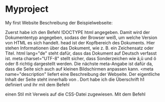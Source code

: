 # Myproject

My first Website
Beschreibung der Beispielwebseite:

Zuerst habe ich den Befehl !DOCTYPE html angegeben. Damit wird der Dokumententyp angegeben, sodass der Browser weiß, um welche Version von HTML
es sich handelt.
head ist der Kopfbereich des Dokuments. Hier stehen Informationen über das Dokument, wie z. B. ein Zeichensatz oder Titel.
html lang="de" steht dafür, dass das Dokument auf Deutsch verfasst ist.
meta charset="UTF-8" stellt sicher, dass Sonderzeichen wie ä,ü und ö oder ß richtig dargestellt werden.
Die nächste meta-Angabe ist dafür da, dass die Seite sich auch auf kleinen Bildschirmen anpassen kann.
<meta name="description" liefert eine Beschreibung der Webseite.
Der eigentliche Inhalt der Seite steht innerhalb von <body>. Dort habe ich die Überschrift h1 definiert und ihr mit dem Befehl
<link rel= "stylesheet" href="stil css"> einen Stil mit Verweis auf die CSS-Datei zugewiesen.
Mit dem Befehl <style> habe ich der Überschrift 1 direkt einen grauen Hintergrund hinzugefügt.
Die Befehle header, article, nav und main sind für die Struktur der Webseite hilfreich. Der Befehl header ist der Kopfbereich. Im Unterschied zu head
kann header Inhalte auf der Seite darstellen. 
<nav> ist für die Seitennavigation vorgesehen. Innerhalb von nav kommen die Besucher der Webseite über Links zu anderen Webseiten.
<main> ist der Hauptinhalt der Webseite und article Elemente sind Inhalte die auch eigenständig existieren können wie z.B. ein Blogeintrag.
<footer> kennzeichnet den Fußbereich. Über den Befehl <ul>, habe ich eine ungeordnete Liste erstellt. Die Befehle <li> definieren die Aufzählungspunkte.
<a href> macht aus den Aufzählungspunkten Links. Durch Klick auf den Links kann der Besucher zu unterschiedlichen Seiten kommen, da href zu anderen Seiten navigiert.
Außerdem habe ich noch zwei Bilder eingebaut mittels <img src Bildname>. Wobei die Bilder im selben Ordner sein müssen, um sie auf die Seite zu bekommen.
Mittels figcaption habe ich die Bilder beschriftet. 
Mit dem Befehl <p> habe ich immer Zeilenumbrüche gemacht. Das letzte Tool, das ich eingebaut habe, ist das Tool <script>.
Mittels <script> alert("Hallo Welt") </script> scheint ein Kästchen auf, dass Hallo Welt anzeigt, bevor man zu der eigentlichen Seite kommt.



